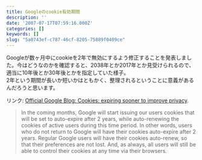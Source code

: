 ```yaml
---
title: Googleのcookie有効期間
description: ''
date: '2007-07-17T07:59:16.000Z'
categories: []
keywords: []
slug: "5a0743ef-c787-46cf-8205-75889f0409ce"
---
```

Googleが数ヶ月中にcookieを2年で無効にするよう修正することを発表しました。今はどうなのかを確認すると、2038年とか2017年とか見受けられるので、適当に10年後とか30年後とかを指定していた様子。  
2年という期間が長いか短いかはともかく、整理されるということに意義があるんだろうと思います。

リンク: [Official Google Blog: Cookies: expiring sooner to improve privacy](http://googleblog.blogspot.com/2007/07/cookies-expiring-sooner-to-improve.html "Official Google Blog: Cookies: expiring sooner to improve privacy").

> In the coming months, Google will start issuing our users cookies that will be set to auto-expire after 2 years, while auto-renewing the cookies of active users during this time period. In other words, users who do not return to Google will have their cookies auto-expire after 2 years. Regular Google users will have their cookies auto-renew, so that their preferences are not lost. And, as always, all users will still be able to control their cookies at any time via their browsers.